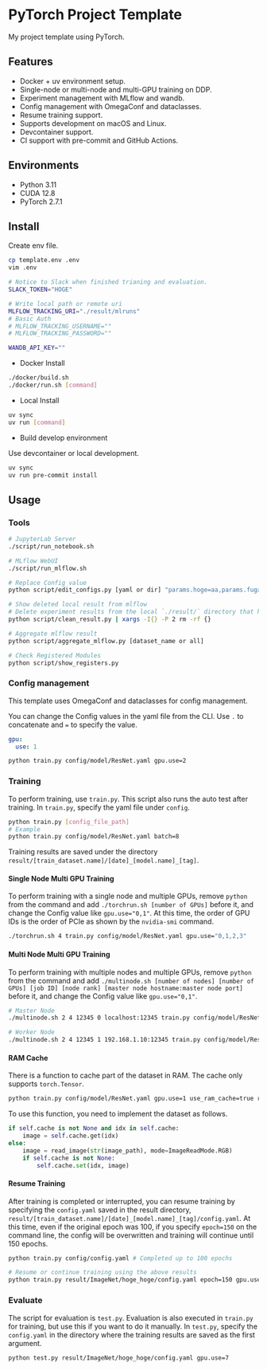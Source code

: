 # PyTorch Project Template

My project template using PyTorch.

## Features

- Docker + uv environment setup.
- Single-node or multi-node and multi-GPU training on DDP.
- Experiment management with MLflow and wandb.
- Config management with OmegaConf and dataclasses.
- Resume training support.
- Supports development on macOS and Linux.
- Devcontainer support.
- CI support with pre-commit and GitHub Actions.

## Environments

- Python 3.11
- CUDA 12.8
- PyTorch 2.7.1

## Install

Create env file.

```bash
cp template.env .env
vim .env
```

```bash
# Notice to Slack when finished trianing and evaluation.
SLACK_TOKEN="HOGE"

# Write local path or remote uri
MLFLOW_TRACKING_URI="./result/mlruns"
# Basic Auth
# MLFLOW_TRACKING_USERNAME=""
# MLFLOW_TRACKING_PASSWORD=""

WANDB_API_KEY=""
```

- Docker Install

```bash
./docker/build.sh
./docker/run.sh [command]
```

- Local Install

```bash
uv sync
uv run [command]
```

- Build develop environment

Use devcontainer or local development.

```bash
uv sync
uv run pre-commit install
```

## Usage

### Tools

```bash
# JupyterLab Server
./script/run_notebook.sh

# MLflow WebUI
./script/run_mlflow.sh

# Replace Config value
python script/edit_configs.py [yaml or dir] "params.hoge=aa,params.fuga=bb"

# Show deleted local result from mlflow
# Delete experiment results from the local `./result/` directory that have been removed from MLflow.
python script/clean_result.py | xargs -I{} -P 2 rm -rf {}

# Aggregate mlflow result
python script/aggregate_mlflow.py [dataset_name or all]

# Check Registered Modules
python script/show_registers.py
```

### Config management

This template uses OmegaConf and dataclasses for config management.

You can change the Config values in the yaml file from the CLI.
Use `.` to concatenate and `=` to specify the value.

```yaml
gpu:
  use: 1
```

```bash
python train.py config/model/ResNet.yaml gpu.use=2
```

### Training

To perform training, use `train.py`. This script also runs the auto test after training.
In `train.py`, specify the yaml file under `config`.

```bash
python train.py [config_file_path]
# Example
python train.py config/model/ResNet.yaml batch=8
```

Training results are saved under the directory `result/[train_dataset.name]/[date]_[model.name]_[tag]`.

#### Single Node Multi GPU Training

To perform training with a single node and multiple GPUs,
remove `python` from the command and add `./torchrun.sh [number of GPUs]` before it,
and change the Config value like `gpu.use="0,1"`.
At this time, the order of GPU IDs is the order of PCIe as shown by the `nvidia-smi` command.

```bash
./torchrun.sh 4 train.py config/model/ResNet.yaml gpu.use="0,1,2,3"
```

#### Multi Node Multi GPU Training

To perform training with multiple nodes and multiple GPUs,
remove `python` from the command and add `./multinode.sh [number of nodes] [number of GPUs] [job ID] [node rank] [master node hostname:master node port]` before it,
and change the Config value like `gpu.use="0,1"`.

```bash
# Master Node
./multinode.sh 2 4 12345 0 localhost:12345 train.py config/model/ResNet.yaml gpu.use=0,1,2,3

# Worker Node
./multinode.sh 2 4 12345 1 192.168.1.10:12345 train.py config/model/ResNet.yaml gpu.use=4,5,6,7
```

#### RAM Cache

There is a function to cache part of the dataset in RAM. The cache only supports `torch.Tensor`.

```bash
python train.py config/model/ResNet.yaml gpu.use=1 use_ram_cache=true ram_cache_size_gb=16
```

To use this function, you need to implement the dataset as follows.

```python
if self.cache is not None and idx in self.cache:
    image = self.cache.get(idx)
else:
    image = read_image(str(image_path), mode=ImageReadMode.RGB)
    if self.cache is not None:
        self.cache.set(idx, image)
```

#### Resume Training

After training is completed or interrupted,
you can resume training by specifying the `config.yaml` saved in the result directory,
`result/[train_dataset.name]/[date]_[model.name]_[tag]/config.yaml`.
At this time, even if the original epoch was 100, if you specify `epoch=150` on the command line, the config will be overwritten and training will continue until 150 epochs.

```bash
python train.py config/config.yaml # Completed up to 100 epochs

# Resume or continue training using the above results
python train.py result/ImageNet/hoge_hoge/config.yaml epoch=150 gpu.use=7 # Continue training until 150 epochs
```

### Evaluate

The script for evaluation is `test.py`.
Evaluation is also executed in `train.py` for training, but use this if you want to do it manually.
In `test.py`, specify the `config.yaml` in the directory where the training results are saved as the first argument.

```bash
python test.py result/ImageNet/hoge_hoge/config.yaml gpu.use=7
```
